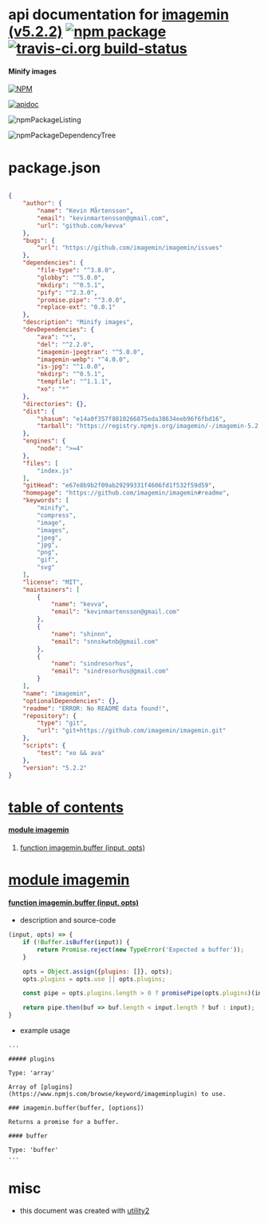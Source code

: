 # api documentation for  [imagemin (v5.2.2)](https://github.com/imagemin/imagemin#readme)  [![npm package](https://img.shields.io/npm/v/npmdoc-imagemin.svg?style=flat-square)](https://www.npmjs.org/package/npmdoc-imagemin) [![travis-ci.org build-status](https://api.travis-ci.org/npmdoc/node-npmdoc-imagemin.svg)](https://travis-ci.org/npmdoc/node-npmdoc-imagemin)
#### Minify images

[![NPM](https://nodei.co/npm/imagemin.png?downloads=true)](https://www.npmjs.com/package/imagemin)

[![apidoc](https://npmdoc.github.io/node-npmdoc-imagemin/build/screenCapture.buildNpmdoc.browser.%2Fhome%2Ftravis%2Fbuild%2Fnpmdoc%2Fnode-npmdoc-imagemin%2Ftmp%2Fbuild%2Fapidoc.html.png)](https://npmdoc.github.io/node-npmdoc-imagemin/build/apidoc.html)

![npmPackageListing](https://npmdoc.github.io/node-npmdoc-imagemin/build/screenCapture.npmPackageListing.svg)

![npmPackageDependencyTree](https://npmdoc.github.io/node-npmdoc-imagemin/build/screenCapture.npmPackageDependencyTree.svg)



# package.json

```json

{
    "author": {
        "name": "Kevin Mårtensson",
        "email": "kevinmartensson@gmail.com",
        "url": "github.com/kevva"
    },
    "bugs": {
        "url": "https://github.com/imagemin/imagemin/issues"
    },
    "dependencies": {
        "file-type": "^3.8.0",
        "globby": "^5.0.0",
        "mkdirp": "^0.5.1",
        "pify": "^2.3.0",
        "promise.pipe": "^3.0.0",
        "replace-ext": "0.0.1"
    },
    "description": "Minify images",
    "devDependencies": {
        "ava": "*",
        "del": "^2.2.0",
        "imagemin-jpegtran": "^5.0.0",
        "imagemin-webp": "^4.0.0",
        "is-jpg": "^1.0.0",
        "mkdirp": "^0.5.1",
        "tempfile": "^1.1.1",
        "xo": "*"
    },
    "directories": {},
    "dist": {
        "shasum": "e14a0f357f8810266875eda38634eeb96f6fbd16",
        "tarball": "https://registry.npmjs.org/imagemin/-/imagemin-5.2.2.tgz"
    },
    "engines": {
        "node": ">=4"
    },
    "files": [
        "index.js"
    ],
    "gitHead": "e67e8b9b2f09ab29299331f4606fd1f532f59d59",
    "homepage": "https://github.com/imagemin/imagemin#readme",
    "keywords": [
        "minify",
        "compress",
        "image",
        "images",
        "jpeg",
        "jpg",
        "png",
        "gif",
        "svg"
    ],
    "license": "MIT",
    "maintainers": [
        {
            "name": "kevva",
            "email": "kevinmartensson@gmail.com"
        },
        {
            "name": "shinnn",
            "email": "snnskwtnb@gmail.com"
        },
        {
            "name": "sindresorhus",
            "email": "sindresorhus@gmail.com"
        }
    ],
    "name": "imagemin",
    "optionalDependencies": {},
    "readme": "ERROR: No README data found!",
    "repository": {
        "type": "git",
        "url": "git+https://github.com/imagemin/imagemin.git"
    },
    "scripts": {
        "test": "xo && ava"
    },
    "version": "5.2.2"
}
```



# <a name="apidoc.tableOfContents"></a>[table of contents](#apidoc.tableOfContents)

#### [module imagemin](#apidoc.module.imagemin)
1.  [function <span class="apidocSignatureSpan">imagemin.</span>buffer (input, opts)](#apidoc.element.imagemin.buffer)



# <a name="apidoc.module.imagemin"></a>[module imagemin](#apidoc.module.imagemin)

#### <a name="apidoc.element.imagemin.buffer"></a>[function <span class="apidocSignatureSpan">imagemin.</span>buffer (input, opts)](#apidoc.element.imagemin.buffer)
- description and source-code
```javascript
(input, opts) => {
	if (!Buffer.isBuffer(input)) {
		return Promise.reject(new TypeError('Expected a buffer'));
	}

	opts = Object.assign({plugins: []}, opts);
	opts.plugins = opts.use || opts.plugins;

	const pipe = opts.plugins.length > 0 ? promisePipe(opts.plugins)(input) : Promise.resolve(input);

	return pipe.then(buf => buf.length < input.length ? buf : input);
}
```
- example usage
```shell
...

##### plugins

Type: 'array'

Array of [plugins](https://www.npmjs.com/browse/keyword/imageminplugin) to use.

### imagemin.buffer(buffer, [options])

Returns a promise for a buffer.

#### buffer

Type: 'buffer'
...
```



# misc
- this document was created with [utility2](https://github.com/kaizhu256/node-utility2)
